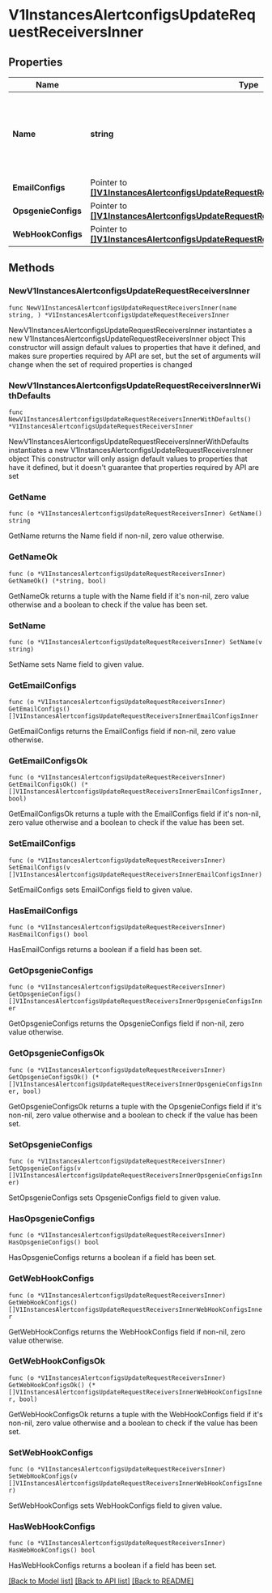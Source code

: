 # V1InstancesAlertconfigsUpdateRequestReceiversInner

## Properties

Name | Type | Description | Notes
------------ | ------------- | ------------- | -------------
**Name** | **string** | &#x60;Additional Validators:&#x60; * must be unique * should only include the characters: a-zA-Z0-9- | 
**EmailConfigs** | Pointer to [**[]V1InstancesAlertconfigsUpdateRequestReceiversInnerEmailConfigsInner**](V1InstancesAlertconfigsUpdateRequestReceiversInnerEmailConfigsInner.md) | Email configurations | [optional] 
**OpsgenieConfigs** | Pointer to [**[]V1InstancesAlertconfigsUpdateRequestReceiversInnerOpsgenieConfigsInner**](V1InstancesAlertconfigsUpdateRequestReceiversInnerOpsgenieConfigsInner.md) | Configuration for ops genie. | [optional] 
**WebHookConfigs** | Pointer to [**[]V1InstancesAlertconfigsUpdateRequestReceiversInnerWebHookConfigsInner**](V1InstancesAlertconfigsUpdateRequestReceiversInnerWebHookConfigsInner.md) |  | [optional] 

## Methods

### NewV1InstancesAlertconfigsUpdateRequestReceiversInner

`func NewV1InstancesAlertconfigsUpdateRequestReceiversInner(name string, ) *V1InstancesAlertconfigsUpdateRequestReceiversInner`

NewV1InstancesAlertconfigsUpdateRequestReceiversInner instantiates a new V1InstancesAlertconfigsUpdateRequestReceiversInner object
This constructor will assign default values to properties that have it defined,
and makes sure properties required by API are set, but the set of arguments
will change when the set of required properties is changed

### NewV1InstancesAlertconfigsUpdateRequestReceiversInnerWithDefaults

`func NewV1InstancesAlertconfigsUpdateRequestReceiversInnerWithDefaults() *V1InstancesAlertconfigsUpdateRequestReceiversInner`

NewV1InstancesAlertconfigsUpdateRequestReceiversInnerWithDefaults instantiates a new V1InstancesAlertconfigsUpdateRequestReceiversInner object
This constructor will only assign default values to properties that have it defined,
but it doesn't guarantee that properties required by API are set

### GetName

`func (o *V1InstancesAlertconfigsUpdateRequestReceiversInner) GetName() string`

GetName returns the Name field if non-nil, zero value otherwise.

### GetNameOk

`func (o *V1InstancesAlertconfigsUpdateRequestReceiversInner) GetNameOk() (*string, bool)`

GetNameOk returns a tuple with the Name field if it's non-nil, zero value otherwise
and a boolean to check if the value has been set.

### SetName

`func (o *V1InstancesAlertconfigsUpdateRequestReceiversInner) SetName(v string)`

SetName sets Name field to given value.


### GetEmailConfigs

`func (o *V1InstancesAlertconfigsUpdateRequestReceiversInner) GetEmailConfigs() []V1InstancesAlertconfigsUpdateRequestReceiversInnerEmailConfigsInner`

GetEmailConfigs returns the EmailConfigs field if non-nil, zero value otherwise.

### GetEmailConfigsOk

`func (o *V1InstancesAlertconfigsUpdateRequestReceiversInner) GetEmailConfigsOk() (*[]V1InstancesAlertconfigsUpdateRequestReceiversInnerEmailConfigsInner, bool)`

GetEmailConfigsOk returns a tuple with the EmailConfigs field if it's non-nil, zero value otherwise
and a boolean to check if the value has been set.

### SetEmailConfigs

`func (o *V1InstancesAlertconfigsUpdateRequestReceiversInner) SetEmailConfigs(v []V1InstancesAlertconfigsUpdateRequestReceiversInnerEmailConfigsInner)`

SetEmailConfigs sets EmailConfigs field to given value.

### HasEmailConfigs

`func (o *V1InstancesAlertconfigsUpdateRequestReceiversInner) HasEmailConfigs() bool`

HasEmailConfigs returns a boolean if a field has been set.

### GetOpsgenieConfigs

`func (o *V1InstancesAlertconfigsUpdateRequestReceiversInner) GetOpsgenieConfigs() []V1InstancesAlertconfigsUpdateRequestReceiversInnerOpsgenieConfigsInner`

GetOpsgenieConfigs returns the OpsgenieConfigs field if non-nil, zero value otherwise.

### GetOpsgenieConfigsOk

`func (o *V1InstancesAlertconfigsUpdateRequestReceiversInner) GetOpsgenieConfigsOk() (*[]V1InstancesAlertconfigsUpdateRequestReceiversInnerOpsgenieConfigsInner, bool)`

GetOpsgenieConfigsOk returns a tuple with the OpsgenieConfigs field if it's non-nil, zero value otherwise
and a boolean to check if the value has been set.

### SetOpsgenieConfigs

`func (o *V1InstancesAlertconfigsUpdateRequestReceiversInner) SetOpsgenieConfigs(v []V1InstancesAlertconfigsUpdateRequestReceiversInnerOpsgenieConfigsInner)`

SetOpsgenieConfigs sets OpsgenieConfigs field to given value.

### HasOpsgenieConfigs

`func (o *V1InstancesAlertconfigsUpdateRequestReceiversInner) HasOpsgenieConfigs() bool`

HasOpsgenieConfigs returns a boolean if a field has been set.

### GetWebHookConfigs

`func (o *V1InstancesAlertconfigsUpdateRequestReceiversInner) GetWebHookConfigs() []V1InstancesAlertconfigsUpdateRequestReceiversInnerWebHookConfigsInner`

GetWebHookConfigs returns the WebHookConfigs field if non-nil, zero value otherwise.

### GetWebHookConfigsOk

`func (o *V1InstancesAlertconfigsUpdateRequestReceiversInner) GetWebHookConfigsOk() (*[]V1InstancesAlertconfigsUpdateRequestReceiversInnerWebHookConfigsInner, bool)`

GetWebHookConfigsOk returns a tuple with the WebHookConfigs field if it's non-nil, zero value otherwise
and a boolean to check if the value has been set.

### SetWebHookConfigs

`func (o *V1InstancesAlertconfigsUpdateRequestReceiversInner) SetWebHookConfigs(v []V1InstancesAlertconfigsUpdateRequestReceiversInnerWebHookConfigsInner)`

SetWebHookConfigs sets WebHookConfigs field to given value.

### HasWebHookConfigs

`func (o *V1InstancesAlertconfigsUpdateRequestReceiversInner) HasWebHookConfigs() bool`

HasWebHookConfigs returns a boolean if a field has been set.


[[Back to Model list]](../README.md#documentation-for-models) [[Back to API list]](../README.md#documentation-for-api-endpoints) [[Back to README]](../README.md)


